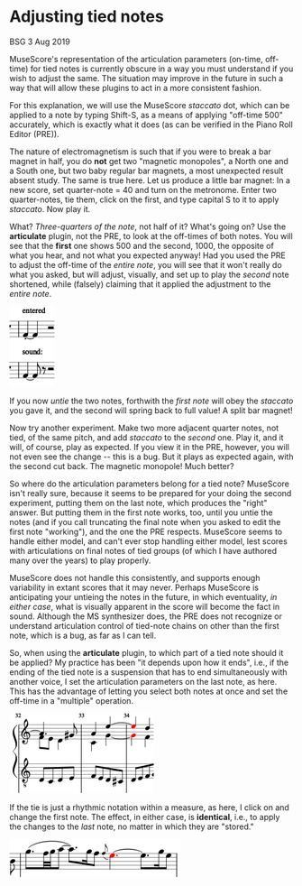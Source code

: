 # Adjusting tied notes

BSG 3 Aug 2019

MuseScore's representation of the articulation parameters (on-time, off-time) for tied notes is currently obscure in a way you must understand if you wish to adjust the same.  The situation may improve in the future in such a way that will allow these plugins to act in a more consistent fashion.

For this explanation, we will use the MuseScore *staccato* dot, which can be applied to a note by typing Shift-S, as a means of applying "off-time 500" accurately, which is exactly what it does (as can be verified in the Piano Roll Editor (PRE)).

The nature of electromagnetism is such that if you were to break a bar magnet in half, you do **not** get two "magnetic monopoles", a North one and a South one, but two baby regular bar magnets, a most unexpected result absent study.  The same is true here.  Let us produce a little bar magnet: In a new score, set quarter-note = 40 and turn on the metronome. Enter two quarter-notes, tie them, click on the first, and type capital S to it to apply *staccato*.  Now play it.

What? *Three-quarters of the note*, not half of it? What's going on?  Use the **articulate** plugin, not the PRE, to look at the off-times of both notes.  You will see that the **first** one shows 500 and the second, 1000, the opposite of what you hear, and not what you expected anyway! Had you used the PRE to adjust the off-time of the *entire note*, you will see that it won't really do what you asked, but will adjust, visually, and set up to play the *second* note shortened, while (falsely) claiming that it applied the adjustment to the *entire note*.

![adjustment displacement example](staccatoAnomaly.png)

If you now *untie* the two notes, forthwith the *first note* will obey the *staccato* you gave it, and the second will spring back to full value!  A split bar magnet!

Now try another experiment.  Make two more adjacent quarter notes, not tied, of the same pitch, and add *staccato* to the *second* one. Play it, and it will, of course, play as expected. If you view it in the PRE, however, you will not even see the change -- this is a bug. But it plays as expected again, with the second cut back. The magnetic monopole! Much better?

So where do the articulation parameters belong for a tied note? MuseScore isn't really sure, because it seems to be prepared for your doing the second experiment, putting them on the last note, which produces the "right" answer.  But putting them in the first note works, too, until you untie the notes (and if you call truncating the final note when you asked to edit the first note "working"), and the one the PRE respects.  MuseScore seems to handle either model, and can't ever stop handling either model, lest scores with articulations on final notes of tied groups (of which I have authored many over the years) to play properly.

MuseScore does not handle this consistently, and supports enough variability in extant scores that it may never.  Perhaps MuseScore is anticipating your untieing the notes in the future, in which eventuality, *in either case*, what is visually apparent in the score will become the fact in sound.  Although the MS synthesizer does, the PRE does not recognize or understand articulation control of tied-note chains on other than the first note, which is a bug, as far as I can tell.

So, when using the **articulate** plugin, to which part of a tied note should it be applied?  My practice has been "it depends upon how it ends", i.e., if the ending of the tied note is a suspension that has to end simultaneously with another voice, I set the articulation parameters on the last note, as here.  This has the advantage of letting you select both notes at once and set the off-time in a "multiple" operation.

![BWV 227.9 excerpt](bwv227suspx1.png)

If the tie is just a rhythmic notation within a measure, as here, I click on and change the first note.  The effect, in either case, is **identical**, i.e., to apply the changes to the *last* note, no matter in which they are "stored."

![Rhythmic tieing](tieartic2.png)


